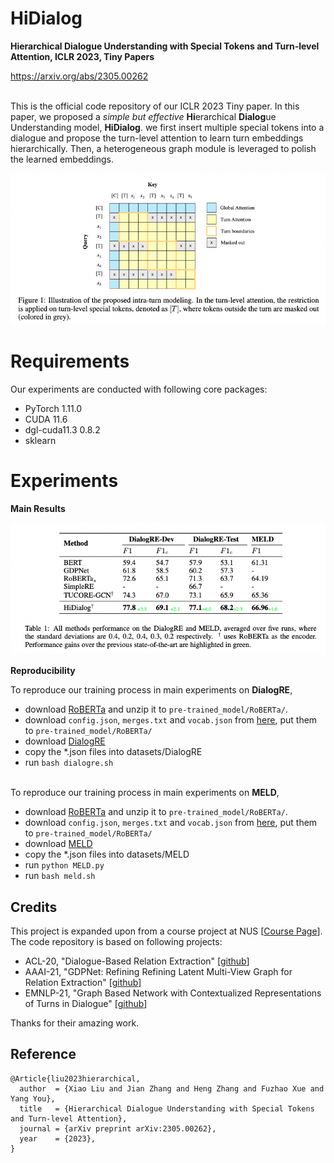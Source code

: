 # HiDialog 
**Hierarchical Dialogue Understanding with Special Tokens and Turn-level Attention, ICLR 2023, Tiny Papers**

https://arxiv.org/abs/2305.00262

\
This is the official code repository of our ICLR 2023 Tiny paper. In this paper, we proposed a *simple but effective* **Hi**erarchical **Dialog**ue Understanding model, **HiDialog**. we first insert multiple special tokens into a dialogue and propose the turn-level attention to learn turn embeddings hierarchically. Then, a heterogeneous graph module is leveraged to polish the learned embeddings. 

![](figures/HiD.png)

# Requirements
Our experiments are conducted with following core packages:
- PyTorch 1.11.0
- CUDA 11.6
- dgl-cuda11.3 0.8.2    
- sklearn


# Experiments
**Main Results**

![](figures/main_results.png)

**Reproducibility**

To reproduce our training process in main experiments on **DialogRE**, 
- download [RoBERTa](https://github.com/pytorch/fairseq/tree/main/examples/roberta) and unzip it to ```pre-trained_model/RoBERTa/```.
- download  ```config.json```, ```merges.txt``` and ```vocab.json``` from [here](https://huggingface.co/roberta-large/tree/main), put them to ```pre-trained_model/RoBERTa/```
- download [DialogRE](https://github.com/nlpdata/dialogre) 
- copy the *.json files into datasets/DialogRE
- run ```bash dialogre.sh``` 

\
To reproduce our training process in main experiments on **MELD**, 
- download [RoBERTa](https://github.com/pytorch/fairseq/tree/main/examples/roberta) and unzip it to ```pre-trained_model/RoBERTa/```.
- download ```config.json```, ```merges.txt``` and ```vocab.json``` from [here](https://huggingface.co/roberta-large/tree/main), put them to ```pre-trained_model/RoBERTa/```
- download [MELD](https://github.com/declare-lab/MELD)
- copy the *.json files into datasets/MELD 
- run ```python MELD.py```
- run ```bash meld.sh```

## Credits
This project is expanded upon from a course project at NUS [[Course Page](https://knmnyn.github.io/cs4248-2120/)].
The code repository is based on following projects:
- ACL-20, "Dialogue-Based Relation Extraction" [[github](https://github.com/nlpdata/dialogre)]
- AAAI-21, "GDPNet: Refining Refining Latent Multi-View Graph for Relation Extraction" [[github](https://github.com/XueFuzhao/GDPNet)]
- EMNLP-21, "Graph Based Network with Contextualized Representations of Turns in Dialogue" [[github](https://github.com/BlackNoodle/TUCORE-GCN)]

Thanks for their amazing work.

## Reference 
```
@Article{liu2023hierarchical,
  author  = {Xiao Liu and Jian Zhang and Heng Zhang and Fuzhao Xue and Yang You},
  title   = {Hierarchical Dialogue Understanding with Special Tokens and Turn-level Attention},
  journal = {arXiv preprint arXiv:2305.00262},
  year    = {2023},
}
```
